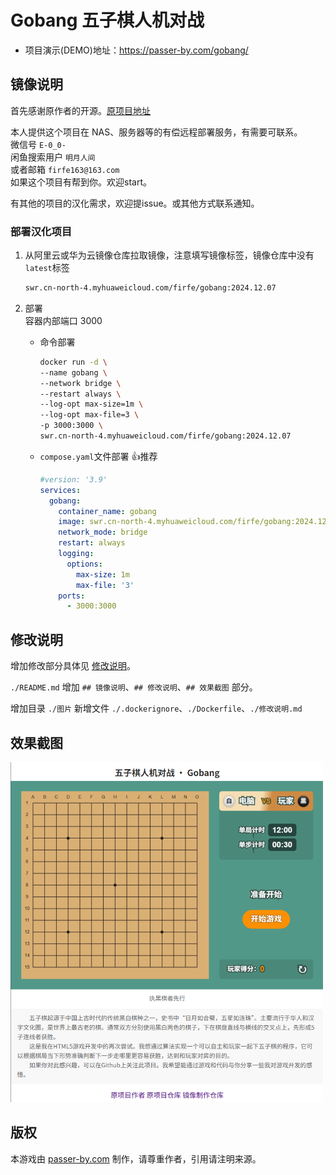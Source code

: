 # Gobang 五子棋人机对战

- 项目演示(DEMO)地址：https://passer-by.com/gobang/

## 镜像说明

首先感谢原作者的开源。[原项目地址](https://github.com/mumuy/gobang)

本人提供这个项目在 NAS、服务器等的有偿远程部署服务，有需要可联系。  
微信号 `E-0_0-`  
闲鱼搜索用户 `明月人间`  
或者邮箱 `firfe163@163.com`  
如果这个项目有帮到你。欢迎start。

有其他的项目的汉化需求，欢迎提issue。或其他方式联系通知。

### 部署汉化项目

1. 从阿里云或华为云镜像仓库拉取镜像，注意填写镜像标签，镜像仓库中没有`latest`标签
   ```bash
   swr.cn-north-4.myhuaweicloud.com/firfe/gobang:2024.12.07
   ```

2. 部署  
   容器内部端口 3000
     - 命令部署
       ```bash
       docker run -d \
       --name gobang \
       --network bridge \
       --restart always \
       --log-opt max-size=1m \
       --log-opt max-file=3 \
       -p 3000:3000 \
       swr.cn-north-4.myhuaweicloud.com/firfe/gobang:2024.12.07
       ```
     - `compose.yaml`文件部署 👍推荐
       ```yaml
       #version: '3.9'
       services:
         gobang:
           container_name: gobang
           image: swr.cn-north-4.myhuaweicloud.com/firfe/gobang:2024.12.07
           network_mode: bridge
           restart: always
           logging:
             options:
               max-size: 1m
               max-file: '3'
           ports:
             - 3000:3000
       ```
## 修改说明

增加修改部分具体见 [修改说明](./修改说明.md)。

`./README.md` 增加 `## 镜像说明`、`## 修改说明`、`## 效果截图` 部分。

增加目录 `./图片`
新增文件 `./.dockerignore`、`./Dockerfile`、`./修改说明.md`  

## 效果截图

<img src="图片/效果图.png" width="500" />


## 版权
本游戏由 [passer-by.com](https://passer-by.com/) 制作，请尊重作者，引用请注明来源。
